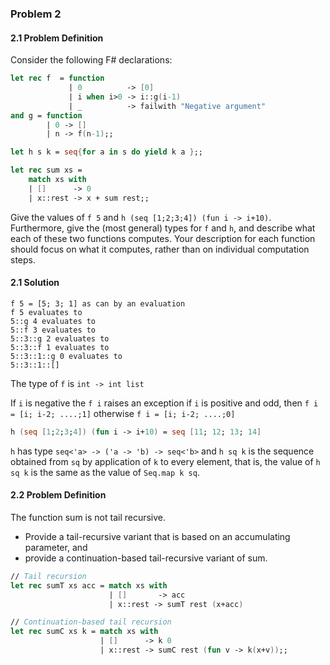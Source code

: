 ### Problem 2

#### 2.1 Problem Definition

Consider the following F# declarations:

```fsharp
let rec f  = function
             | 0          -> [0]
             | i when i>0 -> i::g(i-1)
             | _          -> failwith "Negative argument"
and g = function
        | 0 -> []
        | n -> f(n-1);;

let h s k = seq{for a in s do yield k a };;

let rec sum xs = 
    match xs with
    | []      -> 0
    | x::rest -> x + sum rest;;
```

Give the values of `f 5` and `h (seq [1;2;3;4]) (fun i -> i+10)`. Furthermore, give the (most general) types for `f` and `h`, and describe what each of these two functions computes. Your description for each function should focus on what it computes, rather than on individual computation steps.

#### 2.1 Solution

```
f 5 = [5; 3; 1] as can by an evaluation
f 5 evaluates to 
5::g 4 evaluates to 
5::f 3 evaluates to 
5::3::g 2 evaluates to
5::3::f 1 evaluates to
5::3::1::g 0 evaluates to
5::3::1::[]
```

The type of `f` is `int -> int list`

If `i` is negative the `f i` raises an exception
if `i` is positive and odd, then `f i = [i; i-2; ....;1]` otherwise `f i = [i; i-2; ....;0]`

```fsharp
h (seq [1;2;3;4]) (fun i -> i+10) = seq [11; 12; 13; 14]
```

`h` has type `seq<'a> -> ('a -> 'b) -> seq<'b>` and `h sq k` is the sequence obtained from `sq` by application of `k` to every element, that is, the value of `h sq k` is the same as the value of `Seq.map k sq`.

#### 2.2 Problem Definition

The function sum is not tail recursive.
* Provide a tail-recursive variant that is based on an accumulating parameter, and
* provide a continuation-based tail-recursive variant of sum.

```fsharp
// Tail recursion
let rec sumT xs acc = match xs with 
                      | []       -> acc
                      | x::rest -> sumT rest (x+acc)

// Continuation-based tail recursion
let rec sumC xs k = match xs with 
                    | []      -> k 0
                    | x::rest -> sumC rest (fun v -> k(x+v));;
```
